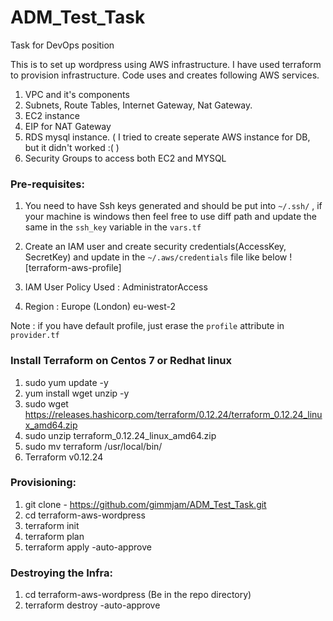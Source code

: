 # ADM_Test_Task
Task for DevOps position

This is to set up wordpress using AWS infrastructure. I have used terraform to provision infrastructure. Code uses and creates following AWS services.

1. VPC and it's components
2. Subnets, Route Tables, Internet Gateway, Nat Gateway.
3. EC2 instance
4. EIP for NAT Gateway
5. RDS mysql instance. ( I tried to create seperate AWS instance for DB, but it didn't worked :( )
6. Security Groups to access both EC2 and MYSQL


### Pre-requisites:
 
1. You need to have Ssh keys generated and should be put into `~/.ssh/` , if your machine is windows then feel free to use diff path and update the same in the `ssh_key` variable in the `vars.tf`

2. Create an IAM user and create security credentials(AccessKey, SecretKey) and update in the `~/.aws/credentials` file like below
   ![terraform-aws-profile]
   
3. IAM User Policy Used : AdministratorAccess
   
4. Region : Europe (London) eu-west-2
   
 Note : if you have default profile, just erase the `profile` attribute in `provider.tf`
 
   
### Install Terraform on Centos 7 or Redhat linux

1. sudo yum update -y
2. yum install wget unzip -y
3. sudo wget https://releases.hashicorp.com/terraform/0.12.24/terraform_0.12.24_linux_amd64.zip
4. sudo unzip terraform_0.12.24_linux_amd64.zip
5. sudo mv terraform /usr/local/bin/
6. Terraform v0.12.24

### Provisioning:

1. git clone - https://github.com/gimmjam/ADM_Test_Task.git
2. cd terraform-aws-wordpress
2. terraform init
3. terraform plan
4. terraform apply -auto-approve


### Destroying the Infra:
1. cd terraform-aws-wordpress (Be in the repo directory)
2. terraform destroy -auto-approve


